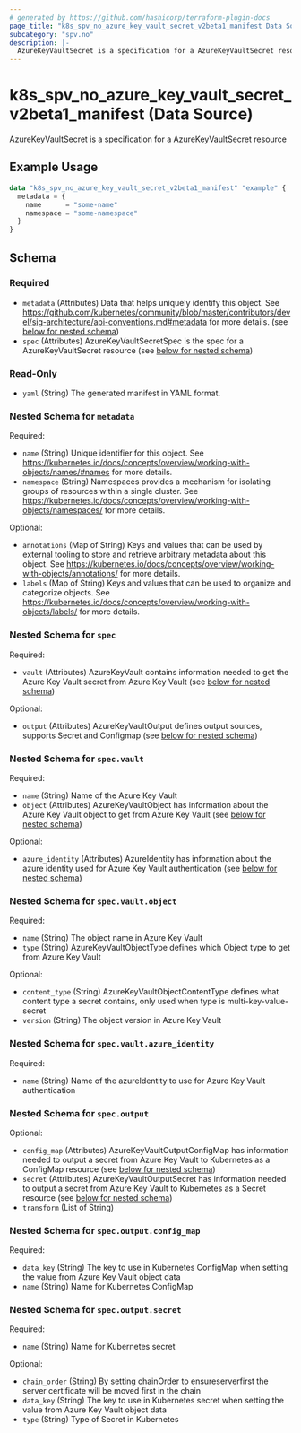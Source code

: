 ```yaml
---
# generated by https://github.com/hashicorp/terraform-plugin-docs
page_title: "k8s_spv_no_azure_key_vault_secret_v2beta1_manifest Data Source - terraform-provider-k8s"
subcategory: "spv.no"
description: |-
  AzureKeyVaultSecret is a specification for a AzureKeyVaultSecret resource
---
```


# k8s_spv_no_azure_key_vault_secret_v2beta1_manifest (Data Source)

AzureKeyVaultSecret is a specification for a AzureKeyVaultSecret resource

## Example Usage

```terraform
data "k8s_spv_no_azure_key_vault_secret_v2beta1_manifest" "example" {
  metadata = {
    name      = "some-name"
    namespace = "some-namespace"
  }
}
```

<!-- schema generated by tfplugindocs -->
## Schema

### Required

- `metadata` (Attributes) Data that helps uniquely identify this object. See https://github.com/kubernetes/community/blob/master/contributors/devel/sig-architecture/api-conventions.md#metadata for more details. (see [below for nested schema](#nestedatt--metadata))
- `spec` (Attributes) AzureKeyVaultSecretSpec is the spec for a AzureKeyVaultSecret resource (see [below for nested schema](#nestedatt--spec))

### Read-Only

- `yaml` (String) The generated manifest in YAML format.

<a id="nestedatt--metadata"></a>
### Nested Schema for `metadata`

Required:

- `name` (String) Unique identifier for this object. See https://kubernetes.io/docs/concepts/overview/working-with-objects/names/#names for more details.
- `namespace` (String) Namespaces provides a mechanism for isolating groups of resources within a single cluster. See https://kubernetes.io/docs/concepts/overview/working-with-objects/namespaces/ for more details.

Optional:

- `annotations` (Map of String) Keys and values that can be used by external tooling to store and retrieve arbitrary metadata about this object. See https://kubernetes.io/docs/concepts/overview/working-with-objects/annotations/ for more details.
- `labels` (Map of String) Keys and values that can be used to organize and categorize objects. See https://kubernetes.io/docs/concepts/overview/working-with-objects/labels/ for more details.


<a id="nestedatt--spec"></a>
### Nested Schema for `spec`

Required:

- `vault` (Attributes) AzureKeyVault contains information needed to get the Azure Key Vault secret from Azure Key Vault (see [below for nested schema](#nestedatt--spec--vault))

Optional:

- `output` (Attributes) AzureKeyVaultOutput defines output sources, supports Secret and Configmap (see [below for nested schema](#nestedatt--spec--output))

<a id="nestedatt--spec--vault"></a>
### Nested Schema for `spec.vault`

Required:

- `name` (String) Name of the Azure Key Vault
- `object` (Attributes) AzureKeyVaultObject has information about the Azure Key Vault object to get from Azure Key Vault (see [below for nested schema](#nestedatt--spec--vault--object))

Optional:

- `azure_identity` (Attributes) AzureIdentity has information about the azure identity used for Azure Key Vault authentication (see [below for nested schema](#nestedatt--spec--vault--azure_identity))

<a id="nestedatt--spec--vault--object"></a>
### Nested Schema for `spec.vault.object`

Required:

- `name` (String) The object name in Azure Key Vault
- `type` (String) AzureKeyVaultObjectType defines which Object type to get from Azure Key Vault

Optional:

- `content_type` (String) AzureKeyVaultObjectContentType defines what content type a secret contains, only used when type is multi-key-value-secret
- `version` (String) The object version in Azure Key Vault


<a id="nestedatt--spec--vault--azure_identity"></a>
### Nested Schema for `spec.vault.azure_identity`

Required:

- `name` (String) Name of the azureIdentity to use for Azure Key Vault authentication



<a id="nestedatt--spec--output"></a>
### Nested Schema for `spec.output`

Optional:

- `config_map` (Attributes) AzureKeyVaultOutputConfigMap has information needed to output a secret from Azure Key Vault to Kubernetes as a ConfigMap resource (see [below for nested schema](#nestedatt--spec--output--config_map))
- `secret` (Attributes) AzureKeyVaultOutputSecret has information needed to output a secret from Azure Key Vault to Kubernetes as a Secret resource (see [below for nested schema](#nestedatt--spec--output--secret))
- `transform` (List of String)

<a id="nestedatt--spec--output--config_map"></a>
### Nested Schema for `spec.output.config_map`

Required:

- `data_key` (String) The key to use in Kubernetes ConfigMap when setting the value from Azure Key Vault object data
- `name` (String) Name for Kubernetes ConfigMap


<a id="nestedatt--spec--output--secret"></a>
### Nested Schema for `spec.output.secret`

Required:

- `name` (String) Name for Kubernetes secret

Optional:

- `chain_order` (String) By setting chainOrder to ensureserverfirst the server certificate will be moved first in the chain
- `data_key` (String) The key to use in Kubernetes secret when setting the value from Azure Key Vault object data
- `type` (String) Type of Secret in Kubernetes
